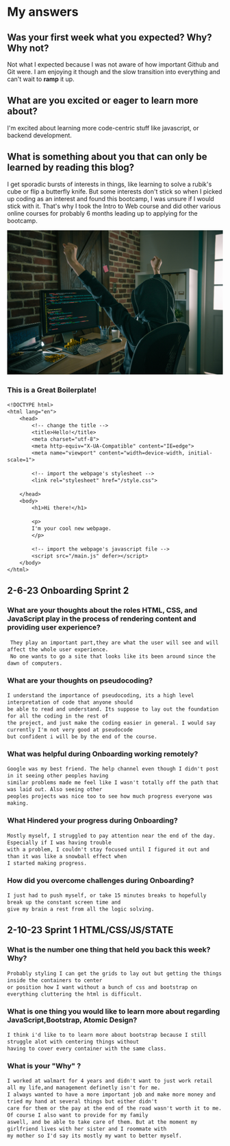 # My answers 

## Was your first week what you expected? Why? Why not?

 Not what I expected because I was not aware of how important Github and Git were. I am enjoying it though and the slow transition into everything and can't wait to **ramp** it up.

## What are you excited or eager to learn more about?

 I'm excited about learning more code-centric stuff like javascript, or backend development. 

## What is something about you that can only be learned by reading this blog?

 I get sporadic bursts of interests in things, like learning to solve a rubik's cube or flip a butterfly knife. But some interests don't stick so when I picked up coding as an interest and found this bootcamp, I was unsure if I would stick with it. That's why I took the Intro to Web course and did other various online courses for probably 6 months leading up to applying for the bootcamp.

   ![Me, When I get my first coding job](/img/HappyCode.jpg "Me, When I get my first coding job")

### This is a Great Boilerplate!

    <!DOCTYPE html>
    <html lang="en">
        <head>
            <!-- change the title -->
            <title>Hello!</title>
            <meta charset="utf-8">
            <meta http-equiv="X-UA-Compatible" content="IE=edge">
            <meta name="viewport" content="width=device-width, initial-scale=1">
    
            <!-- import the webpage's stylesheet -->
            <link rel="stylesheet" href="/style.css">
    
        </head>  
        <body>
            <h1>Hi there!</h1>
    
            <p>
            I'm your cool new webpage.
            </p>

            <!-- import the webpage's javascript file -->
            <script src="/main.js" defer></script>
        </body>
    </html>


 ## 2-6-23 Onboarding Sprint 2
 
 ### What are your thoughts about the roles HTML, CSS, and JavaScript play in the process of rendering content and providing user experience?

     They play an important part,they are what the user will see and will affect the whole user experience.  
     No one wants to go a site that looks like its been around since the dawn of computers.    

 ### What are your thoughts on pseudocoding?

    I understand the importance of pseudocoding, its a high level interpretation of code that anyone should  
    be able to read and understand. Its suppose to lay out the foundation for all the coding in the rest of   
    the project, and just make the coding easier in general. I would say currently I'm not very good at pseudocode  
    but confident i will be by the end of the course.
    
### What was helpful during Onboarding working remotely?

    Google was my best friend. The help channel even though I didn't post in it seeing other peoples having  
    similar problems made me feel like I wasn't totally off the path that was laid out. Also seeing other   
    peoples projects was nice too to see how much progress everyone was making.
    
### What Hindered your progress during Onboarding?

    Mostly myself, I struggled to pay attention near the end of the day. Especially if I was having trouble   
    with a problem, I couldn't stay focused until I figured it out and than it was like a snowball effect when  
    I started making progress.
    
### How did you overcome challenges during Onboarding? 

    I just had to push myself, or take 15 minutes breaks to hopefully break up the constant screen time and   
    give my brain a rest from all the logic solving.
   
## 2-10-23 Sprint 1 HTML/CSS/JS/STATE

### What is the number one thing that held you back this week? Why?

    Probably styling I can get the grids to lay out but getting the things inside the containers to center 
    or position how I want without a bunch of css and bootstrap on everything cluttering the html is difficult. 

### What is one thing you would like to learn more about regarding JavaScript,Bootstrap, Atomic Design?

    I think i'd like to to learn more about bootstrap because I still struggle alot with centering things without 
    having to cover every container with the same class. 

### What is your "Why" ?
 
    I worked at walmart for 4 years and didn't want to just work retail all my life,and management definetly isn't for me.
    I always wanted to have a more important job and make more money and tried my hand at several things but either didn't 
    care for them or the pay at the end of the road wasn't worth it to me. Of course I also want to provide for my family 
    aswell, and be able to take care of them. But at the moment my girlfriend lives with her sister and I roommate with
    my mother so I'd say its mostly my want to better myself.
